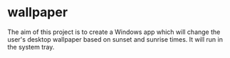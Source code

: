 # wallpaper

The aim of this project is to create a Windows app which will change the user's desktop wallpaper based on sunset and sunrise times. It will run in the system tray.
